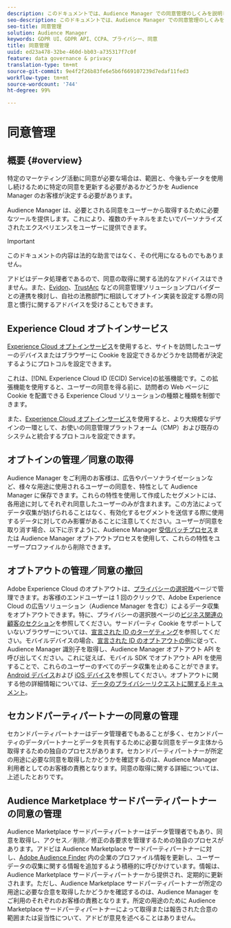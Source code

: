 ```yaml
---
description: このドキュメントでは、Audience Manager での同意管理のしくみを説明します。
seo-description: このドキュメントでは、Audience Manager での同意管理のしくみを説明します。
seo-title: 同意管理
solution: Audience Manager
keywords: GDPR UI、GDPR API、CCPA、プライバシー、同意
title: 同意管理
uuid: ed23a478-32be-460d-bb03-a735317f7c0f
feature: data governance & privacy
translation-type: tm+mt
source-git-commit: 9e4f2f26b83fe6e5b6f669107239d7edaf11fed3
workflow-type: tm+mt
source-wordcount: '744'
ht-degree: 99%

---
```



# 同意管理

## 概要 {#overview}

特定のマーケティング活動に同意が必要な場合は、範囲と、今後もデータを使用し続けるために特定の同意を更新する必要があるかどうかを Audience Manager のお客様が決定する必要があります。

Audience Manager は、必要とされる同意をユーザーから取得するために必要なツールを提供します。これにより、複数のチャネルをまたいでパーソナライズされたエクスペリエンスをユーザーに提供できます。

>[!IMPORTANT]
>
> このドキュメントの内容は法的な助言ではなく、その代用になるものでもありません。
>
> アドビはデータ処理者であるので、同意の取得に関する法的なアドバイスはできません。また、[Evidon](https://theblog.adobe.com/evidon-builds-gdpr-universal-consent-integration-with-launch-by-adobe/)、[TrustArc](https://theblog.adobe.com/trustarc-builds-consent-integration-launch-adobe/) などの同意管理ソリューションプロバイダーとの連携を検討し、自社の法務部門に相談してオプトイン実装を設定する際の同意と慣行に関するアドバイスを受けることもできます。

## Experience Cloud オプトインサービス

[Experience Cloud オプトインサービス](https://docs.adobe.com/content/help/ja-JP/id-service/using/implementation/opt-in-service/optin-overview.html)を使用すると、サイトを訪問したユーザーのデバイスまたはブラウザーに Cookie を設定できるかどうかを訪問者が決定するようにプロトコルを設定できます。

これは、[!DNL Experience Cloud ID (ECID) Service]の拡張機能です。この拡張機能を使用すると、ユーザーの同意を得る前に、訪問者の Web ページに Cookie を配置できる Experience Cloud ソリューションの種類と種類を制御できます。

また、[Experience Cloud オプトインサービス](https://docs.adobe.com/content/help/en/id-service/using/implementation/opt-in-service/optin-overview.html)を使用すると、より大規模なデザインの一環として、お使いの同意管理プラットフォーム（CMP）および既存のシステムと統合するプロトコルを設定できます。

## オプトインの管理／同意の取得

Audience Manager をご利用のお客様は、広告やパーソナライゼーションなど、様々な用途に使用されるユーザーの同意を、特性として Audience Manager に保存できます。これらの特性を使用して作成したセグメントには、各用途に対してそれぞれ同意したユーザーのみが含まれます。この方法によってデータ収集が妨げられることはなく、有効化するセグメントを送信する際に使用するデータに対してのみ影響があることに注意してください。ユーザーが同意を取り消す場合、以下に示すように、Audience Manager [受信バッチプロセス](../../integration/sending-audience-data/batch-data-transfer-explained/inbound-file-contents.md)または Audience Manager オプトアウトプロセスを使用して、これらの特性をユーザープロファイルから削除できます。

## オプトアウトの管理／同意の撤回

Adobe Experience Cloud のオプトアウトは、[プライバシーの選択肢](https://www.adobe.com/jp/privacy/opt-out.html#customeruse)ページで管理できます。お客様のエンドユーザーは 1 回のクリックで、Adobe Experience Cloud の広告ソリューション（Audience Manager を含む）によるデータ収集をオプトアウトできます。特に、プライバシーの選択肢ページの[ビジネス関連の顧客のセクション](https://www.adobe.com/privacy/opt-out.html#customeruse)を参照してください。サードパーティ Cookie をサポートしていないブラウザーについては、[宣言された ID のターゲティング](../../features/declared-ids.md#declared-id-targeting)を参照してください。モバイルデバイスの場合、[宣言された ID のオプトアウトの例](../../features/declared-ids.md#opt-out-examples)に従って、Audience Manager 識別子を取得し、Audience Manager オプトアウト API を呼び出してください。これに従えば、モバイル SDK でオプトアウト API を使用することで、これらのユーザーのすべてのデータ収集を止めることができます。[Android デバイス](https://docs.adobe.com/content/help/ja-JP/mobile-services/android/gdpr-privacy-android/privacy.html)および [iOS デバイス](https://docs.adobe.com/content/help/ja-JP/mobile-services/ios/privacy-gdpr-ios/privacy.html)を参照してください。オプトアウトに関する他の詳細情報については、[データのプライバシーリクエストに関するドキュメント](../../overview/data-security-and-privacy/data-privacy-requests.md)。

## セカンドパーティパートナーの同意の管理

セカンドパーティパートナーはデータ管理者でもあることが多く、セカンドパーティのデータパートナーとデータを共有するために必要な同意をデータ主体から取得するための独自のプロセスがあります。セカンドパーティパートナーが所定の用途に必要な同意を取得したかどうかを確認するのは、Audience Manager 利用者としてのお客様の責務となります。同意の取得に関する詳細については、上述したとおりです。

## Audience Marketplace サードパーティパートナーの同意の管理

Audience Marketplace サードパーティパートナーはデータ管理者でもあり、同意を取得し、アクセス／削除／修正の各要求を管理するための独自のプロセスがあります。アドビは Audience Marketplace サードパーティパートナーに対し、[Adobe Audience Finder](https://www.adobe-audience-finder.com/) 内の企業のプロファイル情報を更新し、ユーザーデータの収集に関する情報を追加するよう積極的に呼びかけています。情報は、Audience Marketplace サードパーティパートナーから提供され、定期的に更新されます。ただし、Audience Marketplace サードパーティパートナーが所定の用途に必要な合意を取得したかどうかを確認するのは、Audience Manager をご利用のそれぞれのお客様の責務となります。所定の用途のために Audience Marketplace サードパーティパートナーによって取得または報告された合意の範囲または妥当性について、アドビが意見を述べることはありません。
